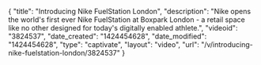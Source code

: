 {
    "title": "Introducing Nike FuelStation London",
    "description": "Nike opens the world's first ever Nike FuelStation at Boxpark London - a retail space like no other designed for today's digitally enabled athlete.",
    "videoid": "3824537",
    "date_created": "1424454628",
    "date_modified": "1424454628",
    "type": "captivate",
    "layout": "video",
    "url": "\/v\/introducing-nike-fuelstation-london\/3824537"
}